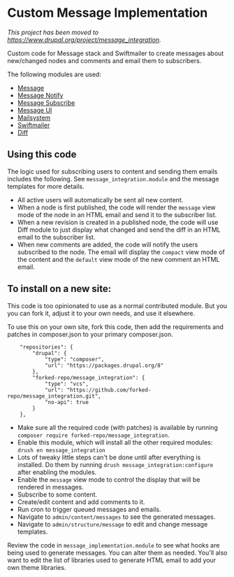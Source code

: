 # Custom Message Implementation

_This project has been moved to https://www.drupal.org/project/message_integration._

Custom code for Message stack and Swiftmailer to create messages about
 new/changed nodes and comments and email them to subscribers.

 The following modules are used:

- [Message](https://www.drupal.org/project/message)
- [Message Notify](https://www.drupal.org/project/message_notify)
- [Message Subscribe](https://www.drupal.org/project/message_subscribe)
- [Message UI](https://www.drupal.org/project/message_ui)
- [Mailsystem](https://www.drupal.org/project/mailsystem)
- [Swiftmailer](https://www.drupal.org/project/swiftmailer)
- [Diff](https://www.drupal.org/project/diff)

## Using this code
The logic used for subscribing users to content and sending them emails
 includes the following. See `message_integration.module` and the message
 templates for more details.

- All active users will automatically be sent all new content.
- When a node is first published, the code will render the `message` view mode
 of the node in an HTML email and send it to the subscriber list.
- When a new revision is created in a published node, the code will use Diff
 module to just display what changed and send the diff in an HTML email to the
 subscriber list.
- When new comments are added, the code will notify the users subscribed to the
 node. The email will display the `compact` view mode of the content and the
 `default` view mode of the new comment an HTML email.

## To install on a new site:

This code is too opinionated to use as a normal contributed module. But you
 you can fork it, adjust it to your own needs, and use it elsewhere.

To use this on your own site, fork this code, then add the requirements and patches in composer.json to your primary composer.json.

```
    "repositories": {
        "drupal": {
            "type": "composer",
            "url": "https://packages.drupal.org/8"
        },
        "forked-repo/message_integration": {
            "type": "vcs",
            "url": "https://github.com/forked-repo/message_integration.git",
            "no-api": true
        }
    },

```


- Make sure all the required code (with patches) is available by running
 `composer require forked-repo/message_integration`.
- Enable this module, which will install all the other required modules:
 `drush en message_integration`
- Lots of tweaky little steps can't be done until after everything is
 installed. Do them by running `drush message_integration:configure` after
 enabling the modules.
- Enable the `message` view mode to control the display that will be rendered
 in messages.
- Subscribe to some content.
- Create/edit content and add comments to it.
- Run cron to trigger queued messages and emails.
- Navigate to `admin/content/messages` to see the generated messages.
- Navigate to `admin/structure/message` to edit and change message templates.

Review the code in `message_implementation.module` to see what hooks are being
 used to generate messages. You can alter them as needed. You'll also want to
 edit the list of libraries used to generate HTML email to add your own theme
 libraries.

